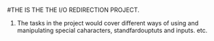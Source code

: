 #THE IS THE THE I/O REDIRECTION PROJECT.

1. The tasks in the project would cover different ways of using and manipulating 
special caharacters, standfardouptuts and inputs. etc.
